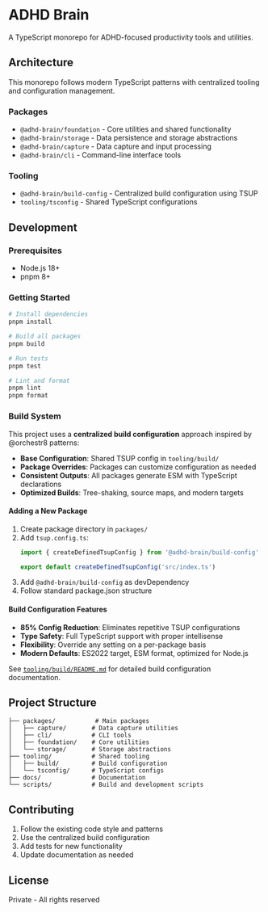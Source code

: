 # ADHD Brain

A TypeScript monorepo for ADHD-focused productivity tools and utilities.

## Architecture

This monorepo follows modern TypeScript patterns with centralized tooling and configuration management.

### Packages

- `@adhd-brain/foundation` - Core utilities and shared functionality
- `@adhd-brain/storage` - Data persistence and storage abstractions
- `@adhd-brain/capture` - Data capture and input processing
- `@adhd-brain/cli` - Command-line interface tools

### Tooling

- `@adhd-brain/build-config` - Centralized build configuration using TSUP
- `tooling/tsconfig` - Shared TypeScript configurations

## Development

### Prerequisites

- Node.js 18+
- pnpm 8+

### Getting Started

```bash
# Install dependencies
pnpm install

# Build all packages
pnpm build

# Run tests
pnpm test

# Lint and format
pnpm lint
pnpm format
```

### Build System

This project uses a **centralized build configuration** approach inspired by @orchestr8 patterns:

- **Base Configuration**: Shared TSUP config in `tooling/build/`
- **Package Overrides**: Packages can customize configuration as needed
- **Consistent Outputs**: All packages generate ESM with TypeScript declarations
- **Optimized Builds**: Tree-shaking, source maps, and modern targets

#### Adding a New Package

1. Create package directory in `packages/`
2. Add `tsup.config.ts`:
   ```typescript
   import { createDefinedTsupConfig } from '@adhd-brain/build-config'

   export default createDefinedTsupConfig('src/index.ts')
   ```
3. Add `@adhd-brain/build-config` as devDependency
4. Follow standard package.json structure

#### Build Configuration Features

- **85% Config Reduction**: Eliminates repetitive TSUP configurations
- **Type Safety**: Full TypeScript support with proper intellisense
- **Flexibility**: Override any setting on a per-package basis
- **Modern Defaults**: ES2022 target, ESM format, optimized for Node.js

See [`tooling/build/README.md`](./tooling/build/README.md) for detailed build configuration documentation.

## Project Structure

```
├── packages/           # Main packages
│   ├── capture/       # Data capture utilities
│   ├── cli/           # CLI tools
│   ├── foundation/    # Core utilities
│   └── storage/       # Storage abstractions
├── tooling/           # Shared tooling
│   ├── build/         # Build configuration
│   └── tsconfig/      # TypeScript configs
├── docs/              # Documentation
└── scripts/           # Build and development scripts
```

## Contributing

1. Follow the existing code style and patterns
2. Use the centralized build configuration
3. Add tests for new functionality
4. Update documentation as needed

## License

Private - All rights reserved
